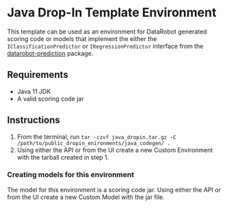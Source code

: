 # Java Drop-In Template Environment

This template can be used as an environment for DataRobot generated scoring code or models that implement the either the `IClassificationPredictor`
or `IRegressionPredictor` interface from the [datarobot-prediction](https://mvnrepository.com/artifact/com.datarobot/datarobot-prediction) package.

## Requirements

- Java 11 JDK
- A valid scoring code jar

## Instructions

1. From the terminal, run `tar -czvf java_dropin.tar.gz -C /path/to/public_dropin_enironments/java_codegen/ .`
2. Using either the API or from the UI create a new Custom Environment with the tarball created
in step 1.

### Creating models for this environment

The model for this environment is a scoring code jar.
Using either the API or from the UI create a new Custom Model with the jar file.
